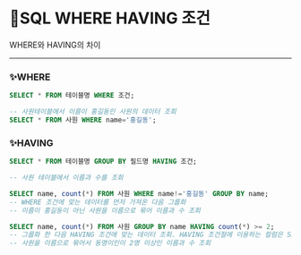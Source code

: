 # 📌SQL WHERE HAVING 조건

WHERE와 HAVING의 차이

-------------------------



### ✨WHERE

```sql
SELECT * FROM 테이블명 WHERE 조건;
```

```sql
-- 사원테이블에서 이름이 홍길동인 사원의 데이터 조회
SELECT * FROM 사원 WHERE name='홍길동';
```





### ✨HAVING

```sql
SELECT * FROM 테이블명 GROUP BY 필드명 HAVING 조건;
```

```sql
-- 사원 테이블에서 이름과 수를 조회

SELECT name, count(*) FROM 사원 WHERE name!='홍길동' GROUP BY name;
-- WHERE 조건에 맞는 데이터를 먼저 가져온 다음 그룹화
-- 이름이 홍길동이 아닌 사원을 이름으로 묶어 이름과 수 조회

SELECT name, count(*) FROM 사원 GROUP BY name HAVING count(*) >= 2;
-- 그룹화 한 다음 HAVING 조건에 맞는 데이터 조회. HAVING 조건절에 이용하는 컬럼은 SELECT에 반드시 명시되어야 함
-- 사원을 이름으로 묶어서 동명이인이 2명 이상인 이름과 수 조회
```

